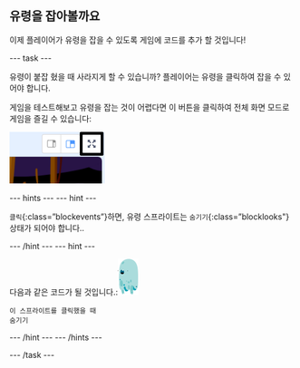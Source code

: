 ## 유령을 잡아볼까요

이제 플레이어가 유령을 잡을 수 있도록 게임에 코드를 추가 할 것입니다!

\--- task \---

유령이 붙잡 혔을 때 사라지게 할 수 있습니까? 플레이어는 유령을 클릭하여 잡을 수 있어야 합니다.

게임을 테스트해보고 유령을 잡는 것이 어렵다면 이 버튼을 클릭하여 전체 화면 모드로 게임을 즐길 수 있습니다:

![스크린샷](images/ghost-fullscreen-annotated.png)

\--- hints \--- \--- hint \---

`클릭`{:class=”blockevents”}하면, 유령 스프라이트는 `숨기기`{:class=”blocklooks"} 상태가 되어야 합니다..

\--- /hint \--- \--- hint \---

다음과 같은 코드가 될 것입니다.:![유령 스프라이트](images/ghost-sprite.png)

```blocks3
이 스프라이트를 클릭했을 때
숨기기
```

\--- /hint \--- \--- /hints \---

\--- /task \---